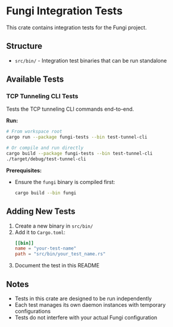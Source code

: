# Fungi Integration Tests

This crate contains integration tests for the Fungi project.

## Structure

- `src/bin/` - Integration test binaries that can be run standalone

## Available Tests

### TCP Tunneling CLI Tests

Tests the TCP tunneling CLI commands end-to-end.

**Run:**
```bash
# From workspace root
cargo run --package fungi-tests --bin test-tunnel-cli

# Or compile and run directly
cargo build --package fungi-tests --bin test-tunnel-cli
./target/debug/test-tunnel-cli
```

**Prerequisites:**
- Ensure the `fungi` binary is compiled first:
  ```bash
  cargo build --bin fungi
  ```

## Adding New Tests

1. Create a new binary in `src/bin/`
2. Add it to `Cargo.toml`:
   ```toml
   [[bin]]
   name = "your-test-name"
   path = "src/bin/your_test_name.rs"
   ```
3. Document the test in this README

## Notes

- Tests in this crate are designed to be run independently
- Each test manages its own daemon instances with temporary configurations
- Tests do not interfere with your actual Fungi configuration
